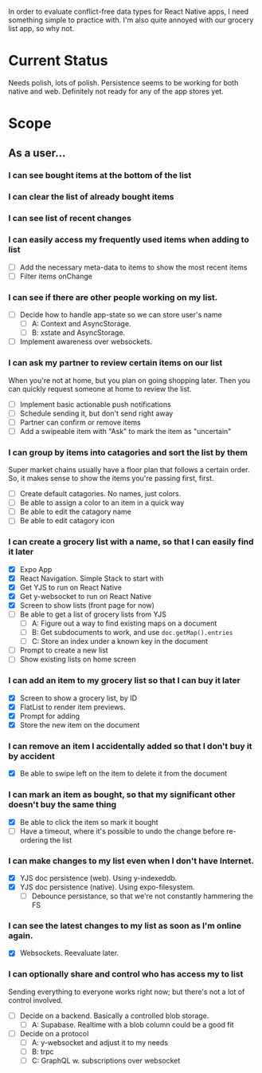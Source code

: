 In order to evaluate conflict-free data types for React Native apps, I need something simple to practice with. I'm also quite annoyed with our grocery list app, so why not.

# Current Status

Needs polish, lots of polish. Persistence seems to be working for both native and web. Definitely not ready for any of the app stores yet.

# Scope

## As a user...

### I can see bought items at the bottom of the list

### I can clear the list of already bought items

### I can see list of recent changes

### I can easily access my frequently used items when adding to list

- [ ] Add the necessary meta-data to items to show the most recent items
- [ ] Filter items onChange

### I can see if there are other people working on my list.

- [ ] Decide how to handle app-state so we can store user's name
  - [ ] A: Context and AsyncStorage.
  - [ ] B: xstate and AsyncStorage.
- [ ] Implement awareness over websockets.

### I can ask my partner to review certain items on our list

When you're not at home, but you plan on going shopping later. Then you can quickly request someone at home to review the list.

- [ ] Implement basic actionable push notifications
- [ ] Schedule sending it, but don't send right away
- [ ] Partner can confirm or remove items
- [ ] Add a swipeable item with "Ask" to mark the item as "uncertain"

### I can group by items into catagories and sort the list by them

Super market chains usually have a floor plan that follows a certain order. So, it makes sense to show the items you're passing first, first.

- [ ] Create default catagories. No names, just colors.
- [ ] Be able to assign a color to an item in a quick way
- [ ] Be able to edit the catagory name
- [ ] Be able to edit catagory icon

### I can create a grocery list with a name, so that I can easily find it later

- [x] Expo App
- [x] React Navigation. Simple Stack to start with
- [x] Get YJS to run on React Native
- [x] Get y-websocket to run on React Native
- [x] Screen to show lists (front page for now)
- [ ] Be able to get a list of grocery lists from YJS
  - [ ] A: Figure out a way to find existing maps on a document
  - [ ] B: Get subdocuments to work, and use `doc.getMap().entries`
  - [ ] C: Store an index under a known key in the document
- [ ] Prompt to create a new list
- [ ] Show existing lists on home screen

### I can add an item to my grocery list so that I can buy it later

- [x] Screen to show a grocery list, by ID
- [x] FlatList to render item previews.
- [x] Prompt for adding
- [x] Store the new item on the document

### I can remove an item I accidentally added so that I don't buy it by accident

- [x] Be able to swipe left on the item to delete it from the document

### I can mark an item as bought, so that my significant other doesn't buy the same thing

- [x] Be able to click the item so mark it bought
- [ ] Have a timeout, where it's possible to undo the change before re-ordering the list

### I can make changes to my list even when I don't have Internet.

- [x] YJS doc persistence (web). Using y-indexeddb.
- [x] YJS doc persistence (native). Using expo-filesystem.
  - [ ] Debounce persistance, so that we're not constantly hammering the FS

### I can see the latest changes to my list as soon as I'm online again.

- [x] Websockets. Reevaluate later.

### I can optionally share and control who has access my to list

Sending everything to everyone works right now; but there's not a lot of control involved.

- [ ] Decide on a backend. Basically a controlled blob storage.
  - [ ] A: Supabase. Realtime with a blob column could be a good fit
- [ ] Decide on a protocol
  - [ ] A: y-websocket and adjust it to my needs
  - [ ] B: trpc
  - [ ] C: GraphQL w. subscriptions over websocket
